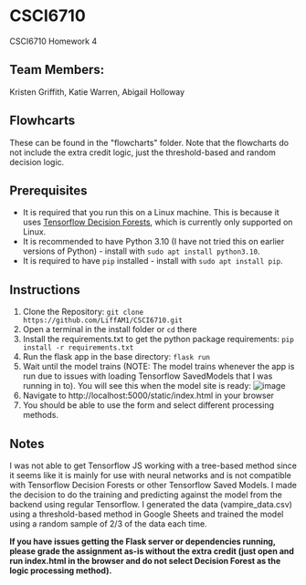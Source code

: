 # CSCI6710
CSCI6710 Homework 4

## Team Members:
Kristen Griffith, Katie Warren, Abigail Holloway

## Flowhcarts
These can be found in the "flowcharts" folder. Note that the flowcharts do not include the extra credit logic, just the threshold-based and random decision logic.

## Prerequisites
- It is required that you run this on a Linux machine. This is because it uses [Tensorflow Decision Forests](https://www.tensorflow.org/decision_forests), which is currently only supported on Linux.
- It is recommended to have Python 3.10 (I have not tried this on earlier versions of Python) - install with `sudo apt install python3.10`.
- It is required to have `pip` installed - install with `sudo apt install pip`.

## Instructions
1. Clone the Repository: `git clone https://github.com/LiffAM1/CSCI6710.git`
2. Open a terminal in the install folder or `cd` there
2. Install the requirements.txt to get the python package requirements: `pip install -r requirements.txt`
3. Run the flask app in the base directory: `flask run`
4. Wait until the model trains (NOTE: The model trains whenever the app is run due to issues with loading Tensorflow SavedModels that I was running in to). You will see this when the model site is ready:
![image](https://user-images.githubusercontent.com/22064340/224601366-c0669ab6-a52f-4bf1-8ce1-e97fba27e146.png)
5. Navigate to http://localhost:5000/static/index.html in your browser
6. You should be able to use the form and select different processing methods.

## Notes
I was not able to get Tensorflow JS working with a tree-based method since it seems like it is mainly for use with neural networks and is not compatible with Tensorflow Decision Forests or other Tensorflow Saved Models. I made the decision to do the training and predicting against the model from the backend using regular Tensorflow. I generated the data (vampire_data.csv) using a threshold-based method in Google Sheets and trained the model using a random sample of 2/3 of the data each time.

**If you have issues getting the Flask server or dependencies running, please grade the assignment as-is without the extra credit (just open and run index.html in the browser and do not select Decision Forest as the logic processing method).**
